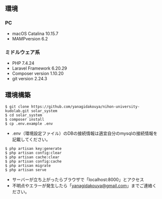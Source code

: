 ## 環境

### PC

- macOS Catalina 10.15.7
- MAMPversion 6.2

### ミドルウェア系

- PHP 7.4.24
- Laravel Framework 6.20.29
- Composer version 1.10.20
- git version 2.24.3

## 環境構築

```
$ git clone https://github.com/yanagidakouya/nihon-university-kudolab.git solar_system
$ cd solar_system
$ composer install
$ cp .env.example .env
```

- .env（環境設定ファイル）のDBの接続情報は適宜自分のmysqlの接続情報を記載してください。

```
$ php artisan key:generate
$ php artisan config:clear
$ php artisan cache:clear
$ php artisan config:cache
$ php artisan migrate
$ php artisan serve
```

- サーバーが立ち上がったらブラウザで「localhost:8000」とアクセス
- 不明点やエラーが発生したら「yanagidakouya@gmail.com」までご連絡ください。